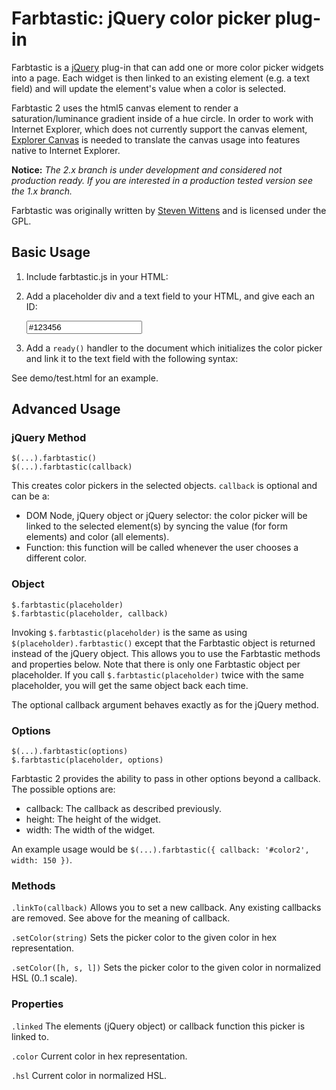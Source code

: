 Farbtastic: jQuery color picker plug-in
=======================================

Farbtastic is a [jQuery](http://jquery.com/) plug-in that can add one or more color picker widgets into a page. Each widget is then linked to an existing element (e.g. a text field) and will update the element's value when a color is selected.

Farbtastic 2 uses the html5 canvas element to render a saturation/luminance gradient inside of a hue circle. In order to work with Internet Explorer, which does not currently support the canvas element, [Explorer Canvas](http://code.google.com/p/explorercanvas) is needed to translate the canvas usage into features native to Internet Explorer.

**Notice:** *The 2.x branch is under development and considered not production ready. If you are interested in a production tested version see the 1.x branch.*

Farbtastic was originally written by [Steven Wittens](http://acko.net/) and is licensed under the GPL.

Basic Usage
-----------

1. Include farbtastic.js in your HTML:

    <script type="text/javascript" src="farbtastic.js"></script>

2. Add a placeholder div and a text field to your HTML, and give each an ID:

    <form><input type="text" id="color" name="color" value="#123456" /></form>
    <div id="colorpicker"></div>

3. Add a `ready()` handler to the document which initializes the color picker and link it to the text field with the following syntax:

    <script type="text/javascript">
      $(document).ready(function() {
        $('#colorpicker').farbtastic('#color');
      });
    </script>

See demo/test.html for an example.

Advanced Usage
--------------

### jQuery Method

    $(...).farbtastic()
    $(...).farbtastic(callback)
    
This creates color pickers in the selected objects. `callback` is optional and can be a:

* DOM Node, jQuery object or jQuery selector: the color picker will be linked to the selected element(s) by syncing the value (for form elements) and color (all elements).
* Function: this function will be called whenever the user chooses a different color.

### Object

    $.farbtastic(placeholder)
    $.farbtastic(placeholder, callback)
    
Invoking `$.farbtastic(placeholder)` is the same as using `$(placeholder).farbtastic()` except that the Farbtastic object is returned instead of the jQuery object. This allows you to use the Farbtastic methods and properties below.
Note that there is only one Farbtastic object per placeholder. If you call `$.farbtastic(placeholder)` twice with the same placeholder, you will get the same object back each time.

The optional callback argument behaves exactly as for the jQuery method.

### Options

    $(...).farbtastic(options)
    $.farbtastic(placeholder, options)

Farbtastic 2 provides the ability to pass in other options beyond a callback. The possible options are:

* callback: The callback as described previously.
* height: The height of the widget.
* width: The width of the widget.

An example usage would be `$(...).farbtastic({ callback: '#color2', width: 150 })`.

### Methods

`.linkTo(callback)`
  Allows you to set a new callback. Any existing callbacks are removed. See above for the meaning of callback.

`.setColor(string)`
  Sets the picker color to the given color in hex representation.

`.setColor([h, s, l])`
  Sets the picker color to the given color in normalized HSL (0..1 scale).

### Properties

`.linked`
  The elements (jQuery object) or callback function this picker is linked to.

`.color`
  Current color in hex representation.

`.hsl`
  Current color in normalized HSL.